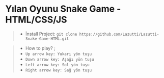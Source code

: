 # Yılan Oyunu Snake Game - HTML/CSS/JS

> - İnstall Project: `git clone https://github.com/Lazutti/Lazutti-Snake-Game-HTML.git`

> - How to play? ; 
> - `Up arrow key: Yukarı yön tuşu`
> - `Down arrow key: Aşağı yön tuşu`
> - `Left arrow key: Sol yön tuşu`
> - `Right arrow key: Sağ yön tuşu`
